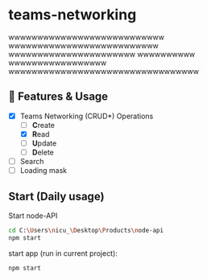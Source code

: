 # teams-networking

wwwwwwwwwwwwwwwwwwwwwwwwwww wwwwwwwwwwwwwwwwwwwwwwwwww wwwwwwwwwwwwwwwwwwwwww wwwwwwwwww wwwwwwwwwwwwwwwww wwwwwwwwwwwwwwwwwwwwwwwwwwwwwwwww

## 💠 Features & Usage

- [x] Teams Networking (CRUD\*) Operations
  - [ ] **C**reate
  - [x] **R**ead
  - [ ] **U**pdate
  - [ ] **D**elete
- [ ] Search
- [ ] Loading mask

## Start (Daily usage)

Start node-API

```sh
cd C:\Users\nicu_\Desktop\Products\node-api
npm start
```

start app (run in current project):

```sh
npm start
```
